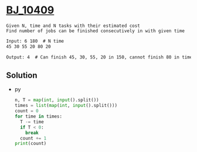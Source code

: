 # [BJ_10409](https://acmicpc.net/problem/10409)

```en
Given N, time and N tasks with their estimated cost
Find number of jobs can be finished consecutively in with given time
```

```txt
Input: 6 180  # N time
45 30 55 20 80 20

Output: 4  # Can finish 45, 30, 55, 20 in 150, cannot finish 80 in time
```

## Solution

* py

  ```py
  n, T = map(int, input().split())
  times = list(map(int, input().split()))
  count = 0
  for time in times:
    T -= time
    if T < 0:
      break
    count += 1
  print(count)
  ```
